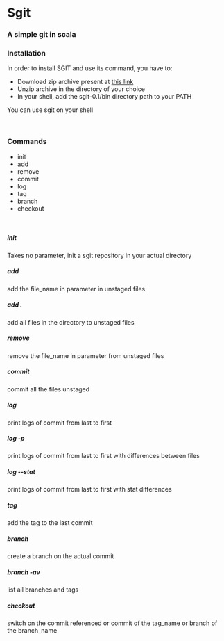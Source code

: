 <h1>Sgit</h1>
<h3>A simple git in scala</h3>



<h3>Installation</h3>
<p>In order to install SGIT and use its command, you have to:
<ul>
<li>Download zip archive present at <a href="https://github.com/williamregnart/sgit/blob/master/target/universal/sgit-0.1.zip">this link</a></li>
<li>Unzip archive in the directory of your choice</li>
<li>In your shell, add the sgit-0.1/bin directory path to your PATH</li>

</ul>
You can use sgit on your shell</p><br>

<h3>Commands</h3>
<ul>
	<li>init</li>
	<li>add</li>
	<li>remove</li>
	<li>commit</li>
	<li>log</li>
	<li>tag</li>
	<li>branch</li>
	<li>checkout</li>
</ul>
<br>
<h5>init</h5>
<p>Takes no parameter, init a sgit repository in your actual directory</p>
<h5>add <file_name></h5>
<p>add the file_name in parameter in unstaged files</p>
<h5>add .</h5>
<p>add all files in the directory to unstaged files</p>
<h5>remove <file_name></h5>
<p>remove the file_name in parameter from unstaged files</p>
<h5>commit</h5>
<p>commit all the files unstaged</p>
<h5>log</h5>
<p>print logs of commit from last to first</p>
<h5>log -p</h5>
<p>print logs of commit from last to first with differences between files</p>
<h5>log --stat</h5>
<p>print logs of commit from last to first with stat differences</p>
<h5>tag <tag_name></h5>
<p>add the tag <tag_name> to the last commit</p>
<h5>branch <branch_name></h5>
<p>create a branch <branch_name> on the actual commit</p>
<h5>branch -av</h5>
<p>list all branches and tags</p>
<h5>checkout <commit_ref/tag_name/branch_name></h5>
<p>switch on the commit referenced or commit of the tag_name or branch of the branch_name</p>